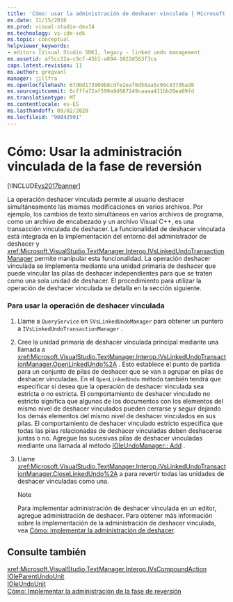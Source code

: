 ```yaml
---
title: 'Cómo: usar la administración de deshacer vinculada | Microsoft Docs'
ms.date: 11/15/2016
ms.prod: visual-studio-dev14
ms.technology: vs-ide-sdk
ms.topic: conceptual
helpviewer_keywords:
- editors [Visual Studio SDK], legacy - linked undo management
ms.assetid: af5cc22a-c9cf-45b1-a894-1022d563f3ca
caps.latest.revision: 11
ms.author: gregvanl
manager: jillfra
ms.openlocfilehash: 67d0d173909b8cdfe2eaf0d56aa5c99c437d5ad8
ms.sourcegitcommit: 6cfffa72af599a9d667249caaaa411bb28ea69fd
ms.translationtype: MT
ms.contentlocale: es-ES
ms.lasthandoff: 09/02/2020
ms.locfileid: "90842591"
---
```

# <a name="how-to-use-linked-undo-management"></a>Cómo: Usar la administración vinculada de la fase de reversión
[!INCLUDE[vs2017banner](../includes/vs2017banner.md)]

La operación deshacer vinculada permite al usuario deshacer simultáneamente las mismas modificaciones en varios archivos. Por ejemplo, los cambios de texto simultáneos en varios archivos de programa, como un archivo de encabezado y un archivo Visual C++, es una transacción vinculada de deshacer. La funcionalidad de deshacer vinculada está integrada en la implementación del entorno del administrador de deshacer y <xref:Microsoft.VisualStudio.TextManager.Interop.IVsLinkedUndoTransactionManager> permite manipular esta funcionalidad. La operación deshacer vinculada se implementa mediante una unidad primaria de deshacer que puede vincular las pilas de deshacer independientes para que se traten como una sola unidad de deshacer. El procedimiento para utilizar la operación de deshacer vinculada se detalla en la sección siguiente.  
  
### <a name="to-use-linked-undo"></a>Para usar la operación de deshacer vinculada  
  
1. Llame a `QueryService` en `SVsLinkedUndoManager` para obtener un puntero a `IVsLinkedUndoTransactionManager` .  
  
2. Cree la unidad primaria de deshacer vinculada principal mediante una llamada a <xref:Microsoft.VisualStudio.TextManager.Interop.IVsLinkedUndoTransactionManager.OpenLinkedUndo%2A> . Esto establece el punto de partida para un conjunto de pilas de deshacer que se van a agrupar en pilas de deshacer vinculadas. En el `OpenLinkedUndo` método también tendrá que especificar si desea que la operación de deshacer vinculada sea estricta o no estricta. El comportamiento de deshacer vinculado no estricto significa que algunos de los documentos con los elementos del mismo nivel de deshacer vinculados pueden cerrarse y seguir dejando los demás elementos del mismo nivel de deshacer vinculados en sus pilas. El comportamiento de deshacer vinculado estricto especifica que todas las pilas relacionadas de deshacer vinculadas deben deshacerse juntas o no. Agregue las sucesivas pilas de deshacer vinculadas mediante una llamada al método [IOleUndoManager:: Add](/windows/desktop/api/ocidl/nf-ocidl-ioleundomanager-add) .  
  
3. Llame <xref:Microsoft.VisualStudio.TextManager.Interop.IVsLinkedUndoTransactionManager.CloseLinkedUndo%2A> a para revertir todas las unidades de deshacer vinculadas como una.  
  
    > [!NOTE]
    > Para implementar administración de deshacer vinculada en un editor, agregue administración de deshacer. Para obtener más información sobre la implementación de la administración de deshacer vinculada, vea [Cómo: implementar la administración de deshacer](../extensibility/how-to-implement-undo-management.md).  
  
## <a name="see-also"></a>Consulte también  
 <xref:Microsoft.VisualStudio.TextManager.Interop.IVsCompoundAction>   
 [IOleParentUndoUnit](/windows/desktop/api/ocidl/nn-ocidl-ioleparentundounit)   
 [IOleUndoUnit](/windows/desktop/api/ocidl/nn-ocidl-ioleundounit)   
 [Cómo: Implementar la administración de la fase de reversión](../extensibility/how-to-implement-undo-management.md)

